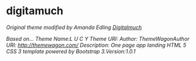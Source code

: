 # digitamuch

*Original theme modified by Amanda Edling [Digitalmuch](http://digitalmuch.com)*

*Based on...
Theme Name:L U C Y
Theme URI:
Author: ThemeWagonAuthor 
URI: http://themewagon.com/
Description: One page app landing HTML 5 CSS 3 template powered by Bootstrap 3.Version:1.0.1*
